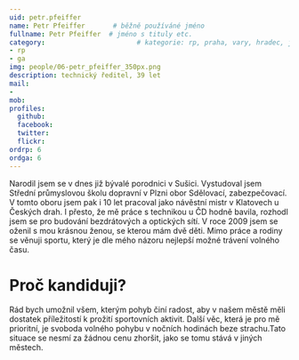 ```yaml
---
uid: petr.pfeiffer
name: Petr Pfeiffer       # běžně používáné jméno
fullname: Petr Pfeiffer  # jméno s tituly etc.
category:                       # kategorie: rp, praha, vary, hradec, jmk, senat
- rp
- ga
img: people/06-petr_pfeiffer_350px.png
description: technický ředitel, 39 let
mail:
- 
mob: 
profiles:
  github:
  facebook:
  twitter:
  flickr:
ordrp: 6
ordga: 6
---
```

Narodil jsem se v dnes již bývalé porodnici v Sušici. Vystudoval jsem Střední průmyslovou školu dopravní v Plzni obor Sdělovací, zabezpečovací. V tomto oboru jsem pak i 10 let pracoval jako návěstní mistr v Klatovech u Českých drah. I přesto, že mě práce s technikou u ČD hodně bavila, rozhodl jsem se pro budování bezdrátových a optických sítí. V roce 2009  jsem se oženil s mou krásnou ženou, se kterou mám dvě děti. Mimo práce a rodiny se věnuji sportu, který je dle mého názoru nejlepší možné trávení volného času. 

# Proč kandiduji?
Rád bych umožnil všem, kterým pohyb činí radost, aby v našem městě měli dostatek příležitostí k prožití sportovních aktivit. Další věc, která je pro mě prioritní, je svoboda volného pohybu v nočních hodinách beze strachu.Tato situace se nesmí za žádnou cenu zhoršit, jako se tomu stává v jiných městech.  
